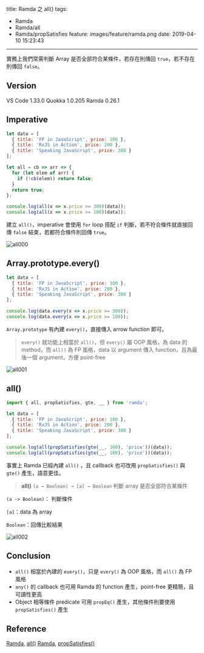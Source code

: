title: Ramda 之 all()
tags:
  - Ramda
  - Ramda/all
  - Ramda/propSatisfies
feature: images/feature/ramda.png
date: 2019-04-10 15:23:43
---
實務上我們常需判斷 Array 是否全部符合某條件，若存在則傳回 `true`，若不存在則傳回 `false`。

<!-- more -->

## Version

VS Code 1.33.0
Quokka 1.0.205
Ramda 0.26.1

## Imperative

```javascript
let data = [
  { title: 'FP in JavaScript', price: 100 },
  { title: 'RxJS in Action', price: 200 },
  { title: 'Speaking JavaScript', price: 300 }
];

let all = cb => arr => {
  for (let elem of arr) {
    if (!cb(elem)) return false;
  }
  return true;
};

console.log(all(x => x.price >= 300)(data));
console.log(all(x => x.price >= 100)(data));
```

建立 `all()`，imperative 會使用 `for` loop 搭配 `if` 判斷，若不符合條件就直接回傳  `false` 結束，若都符合條件則回傳 `true`。

![all000](/images/ramda/all/all000.png)

## Array.prototype.every()

```javascript
let data = [
  { title: 'FP in JavaScript', price: 100 },
  { title: 'RxJS in Action', price: 200 },
  { title: 'Speaking JavaScript', price: 300 }
];

console.log(data.every(x => x.price >= 300));
console.log(data.every(x => x.price >= 100));
```

`Array.prototype` 有內建 `every()`，直接傳入 arrow function 即可。

> `every()` 就功能上相當於 `all()`，但 `every()` 屬 OOP 風格，為 data 的 method，而 `all()` 為 FP 風格，data 以 argument 傳入 function，且為最後一個 argument，方便 point-free

![all001](/images/ramda/all/all001.png)

## all()

```javascript
import { all, propSatisfies, gte, __ } from 'ramda';

let data = [
  { title: 'FP in JavaScript', price: 100 },
  { title: 'RxJS in Action', price: 200 },
  { title: 'Speaking JavaScript', price: 300 }
];

console.log(all(propSatisfies(gte(__, 300), 'price'))(data));
console.log(all(propSatisfies(gte(__, 100), 'price'))(data));
```

事實上 Ramda 已經內建 `all()` ，且 callback 也可改用 `propSatisfies()` 與 `gte()` 產生，語意更佳。

> **all()**
> `(a → Boolean) → [a] → Boolean`
> 判斷 array 是否全部符合某條件

`(a -> Boolean)`： 判斷條件

`[a]`：data 為 array

`Boolean`：回傳比較結果

![all002](/images/ramda/all/all002.png)

## Conclusion

- `all()` 相當於內建的 `every()`，只是 `every()` 為 OOP 風格，而 `all()` 為 FP 風格
- `any()` 的 callback 也可用 Ramda 的 function 產生，point-free 更精簡，且可讀性更高
- Object 相等條件 predicate 可用 `propEq()` 產生，其他條件則要使用 `propSatisfies()` 產生

## Reference

[Ramda](https://ramdajs.com), [all()](https://ramdajs.com/docs/#all)
[Ramda](https://ramdajs.com), [propSatisfies()](https://ramdajs.com/docs/#propSatisfies)